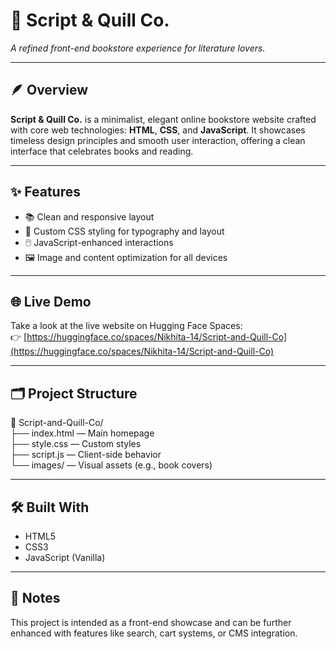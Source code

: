 # 📖 Script & Quill Co.

*A refined front-end bookstore experience for literature lovers.*

---

## 🪶 Overview

**Script & Quill Co.** is a minimalist, elegant online bookstore website crafted with core web technologies: **HTML**, **CSS**, and **JavaScript**. It showcases timeless design principles and smooth user interaction, offering a clean interface that celebrates books and reading.

---

## ✨ Features

- 📚 Clean and responsive layout  
- 🎨 Custom CSS styling for typography and layout  
- 🖱️ JavaScript-enhanced interactions  
- 🖼️ Image and content optimization for all devices

---

## 🌐 Live Demo

Take a look at the live website on Hugging Face Spaces:  
👉 [https://huggingface.co/spaces/Nikhita-14/Script-and-Quill-Co](https://huggingface.co/spaces/Nikhita-14/Script-and-Quill-Co)

---

## 🗂️ Project Structure

📁 Script-and-Quill-Co/  
├── index.html — Main homepage  
├── style.css — Custom styles  
├── script.js — Client-side behavior  
└── images/ — Visual assets (e.g., book covers)


---

## 🛠️ Built With

- HTML5  
- CSS3  
- JavaScript (Vanilla)

---

## 📌 Notes

This project is intended as a front-end showcase and can be further enhanced with features like search, cart systems, or CMS integration.

